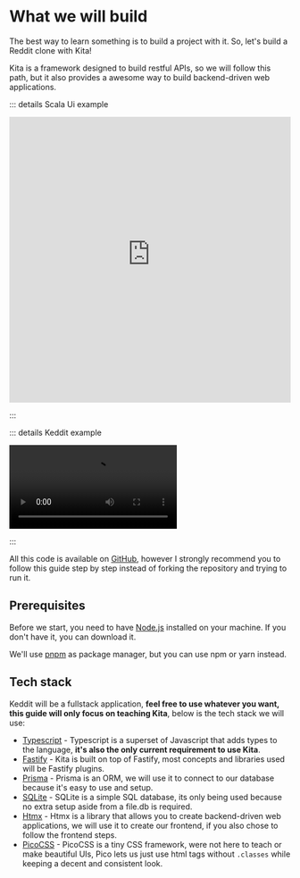 # What we will build

The best way to learn something is to build a project with it. So, let's build a
Reddit clone with Kita!

Kita is a framework designed to build restful APIs, so we will follow this path,
but it also provides a awesome way to build backend-driven web applications.

::: details Scala Ui example

<iframe
  src="https://keddit-production.up.railway.app/reference"
  style="width: 100%; height: 512px; border: 0;"
></iframe>

:::

::: details Keddit example

<video controls>
  <source src="/learn/keddit-preview.webm"  type="video/webm"  >
</video>

:::

All this code is available on [GitHub](https://github.com/kitajs/keddit),
however I strongly recommend you to follow this guide step by step instead of
forking the repository and trying to run it.

## Prerequisites

Before we start, you need to have [Node.js](https://nodejs.org/en/) installed on
your machine. If you don't have it, you can download it.

We'll use [pnpm](https://pnpm.io/) as package manager, but you can use npm or
yarn instead.

## Tech stack

Keddit will be a fullstack application, **feel free to use whatever you want,
this guide will only focus on teaching Kita**, below is the tech stack we will
use:

- [Typescript](https://www.typescriptlang.org/) - Typescript is a superset of
  Javascript that adds types to the language, **it's also the only current
  requirement to use Kita**.
- [Fastify](https://www.fastify.io/) - Kita is built on top of Fastify, most
  concepts and libraries used will be Fastify plugins.
- [Prisma](https://www.prisma.io/) - Prisma is an ORM, we will use it to connect
  to our database because it's easy to use and setup.
- [SQLite](https://www.sqlite.org/index.html) - SQLite is a simple SQL database,
  its only being used because no extra setup aside from a file.db is required.
- [Htmx](https://htmx.org/) - Htmx is a library that allows you to create
  backend-driven web applications, we will use it to create our frontend, if you
  also chose to follow the frontend steps.
- [PicoCSS](https://picocss.com/) - PicoCSS is a tiny CSS framework, were not
  here to teach or make beautiful UIs, Pico lets us just use html tags without
  `.classes` while keeping a decent and consistent look.
